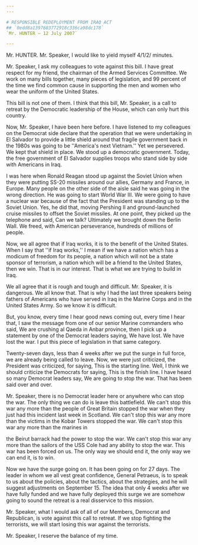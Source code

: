```yaml
---
---

# RESPONSIBLE REDEPLOYMENT FROM IRAQ ACT
## `0edd8a1397683772918c336ca98dc178`
`Mr. HUNTER — 12 July 2007`

---
```



Mr. HUNTER. Mr. Speaker, I would like to yield myself 4/1/2/ minutes.

Mr. Speaker, I ask my colleagues to vote against this bill. I have 
great respect for my friend, the chairman of the Armed Services 
Committee. We work on many bills together, many pieces of legislation, 
and 99 percent of the time we find common cause in supporting the men 
and women who wear the uniform of the United States.

This bill is not one of them. I think that this bill, Mr. Speaker, is 
a call to retreat by the Democratic leadership of the House, which can 
only hurt this country.

Now, Mr. Speaker, I have been here before. I have listened to my 
colleagues on the Democrat side declare that the operation that we were 
undertaking in El Salvador to provide a little shield around that 
fragile government back in the 1980s was going to be ''America's next 
Vietnam.'' Yet we persevered. We kept that shield in place. We stood up 
a democratic government. Today, the free government of El Salvador 
supplies troops who stand side by side with Americans in Iraq.

I was here when Ronald Reagan stood up against the Soviet Union when 
they were putting SS-20 missiles around our allies, Germany and France, 
in Europe. Many people on the other side of the aisle said he was going 
in the wrong direction. He was going to start World War III. We were 
going to have a nuclear war because of the fact that the President was 
standing up to the Soviet Union. Yes, he did that, moving Pershing II 
and ground-launched cruise missiles to offset the Soviet missiles. At 
one point, they picked up the telephone and said, Can we talk? 
Ultimately we brought down the Berlin Wall. We freed, with American 
perseverance, hundreds of millions of people.

Now, we all agree that if Iraq works, it is to the benefit of the 
United States. When I say that ''if Iraq works,'' I mean if we have a 
nation which has a modicum of freedom for its people, a nation which 
will not be a state sponsor of terrorism, a nation which will be a 
friend to the United States, then we win. That is in our interest. That 
is what we are trying to build in Iraq.

We all agree that it is rough and tough and difficult. Mr. Speaker, 
it is dangerous. We all know that. That is why I had the last three 
speakers being fathers of Americans who have served in Iraq in the 
Marine Corps and in the United States Army. So we know it is difficult.

But, you know, every time I hear good news coming out, every time I 
hear that, I saw the message from one of our senior Marine commanders 
who said, We are crushing al Qaeda in Anbar province, then I pick up a 
statement by one of the Democrat leaders saying, We have lost. We have 
lost the war. I put this piece of legislation in that same category.

Twenty-seven days, less than 4 weeks after we put the surge in full 
force, we are already being called to leave. Now, we were just 
criticized, the President was criticized, for saying, This is the 
starting line. Well, I think we should criticize the Democrats for 
saying, This is the finish line. I have heard so many Democrat leaders 
say, We are going to stop the war. That has been said over and over.

Mr. Speaker, there is no Democrat leader here or anywhere who can 
stop the war. The only thing we can do is leave this battlefield. We 
can't stop this war any more than the people of Great Britain stopped 
the war when they just had this incident last week in Scotland. We 
can't stop this war any more than the victims in the Kobar Towers 
stopped the war. We can't stop this war any more than the marines in


the Beirut barrack had the power to stop the war. We can't stop this 
war any more than the sailors of the USS Cole had any ability to stop 
the war. This war has been forced on us. The only way we should end it, 
the only way we can end it, is to win.

Now we have the surge going on. It has been going on for 27 days. The 
leader in whom we all vest great confidence, General Petraeus, is to 
speak to us about the policies, about the tactics, about the 
strategies, and he will suggest adjustments on September 15. The idea 
that only 4 weeks after we have fully funded and we have fully deployed 
this surge we are somehow going to sound the retreat is a real 
disservice to this mission.

Mr. Speaker, what I would ask of all of our Members, Democrat and 
Republican, is vote against this call to retreat. If we stop fighting 
the terrorists, we will start losing this war against the terrorists.

Mr. Speaker, I reserve the balance of my time.